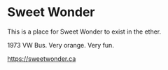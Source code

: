 # Sweet Wonder
This is a place for Sweet Wonder to exist in the ether. 

1973 VW Bus. Very orange. Very fun.

https://sweetwonder.ca

